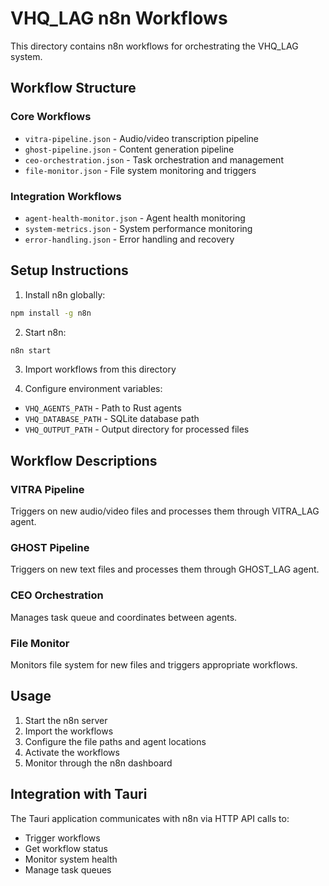 # VHQ_LAG n8n Workflows

This directory contains n8n workflows for orchestrating the VHQ_LAG system.

## Workflow Structure

### Core Workflows
- `vitra-pipeline.json` - Audio/video transcription pipeline
- `ghost-pipeline.json` - Content generation pipeline  
- `ceo-orchestration.json` - Task orchestration and management
- `file-monitor.json` - File system monitoring and triggers

### Integration Workflows
- `agent-health-monitor.json` - Agent health monitoring
- `system-metrics.json` - System performance monitoring
- `error-handling.json` - Error handling and recovery

## Setup Instructions

1. Install n8n globally:
```bash
npm install -g n8n
```

2. Start n8n:
```bash
n8n start
```

3. Import workflows from this directory

4. Configure environment variables:
- `VHQ_AGENTS_PATH` - Path to Rust agents
- `VHQ_DATABASE_PATH` - SQLite database path
- `VHQ_OUTPUT_PATH` - Output directory for processed files

## Workflow Descriptions

### VITRA Pipeline
Triggers on new audio/video files and processes them through VITRA_LAG agent.

### GHOST Pipeline  
Triggers on new text files and processes them through GHOST_LAG agent.

### CEO Orchestration
Manages task queue and coordinates between agents.

### File Monitor
Monitors file system for new files and triggers appropriate workflows.

## Usage

1. Start the n8n server
2. Import the workflows
3. Configure the file paths and agent locations
4. Activate the workflows
5. Monitor through the n8n dashboard

## Integration with Tauri

The Tauri application communicates with n8n via HTTP API calls to:
- Trigger workflows
- Get workflow status
- Monitor system health
- Manage task queues 